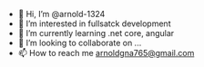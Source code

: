 - 👋 Hi, I’m @arnold-1324
- 👀 I’m interested in fullsatck development
- 🌱 I’m currently learning .net core, angular
- 💞️ I’m looking to collaborate on ...
- 📫 How to reach me arnoldgna765@gmail.com


<!---
arnold-1324/arnold-1324 is a ✨ special ✨ repository because its `README.md` (this file) appears on your GitHub profile.
You can click the Preview link to take a look at your changes.
--->
